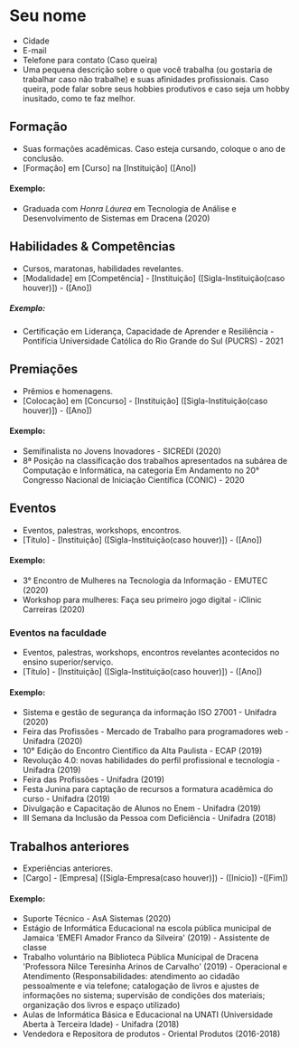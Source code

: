 # Seu nome

- Cidade
- E-mail
- Telefone para contato (Caso queira) 
- Uma pequena descrição sobre o que você trabalha (ou gostaria de trabalhar caso não trabalhe) e suas afinidades profissionais. Caso queira, pode falar sobre seus hobbies produtivos e caso seja um hobby inusitado, como te faz melhor. 

## Formação

- Suas formações acadêmicas. Caso esteja cursando, coloque o ano de conclusão. 
- [Formação] em [Curso] na [Instituição] ([Ano])

#### Exemplo: 
- Graduada com <em>Honra Láurea</em> em Tecnologia de Análise e Desenvolvimento de Sistemas em Dracena (2020)


## Habilidades & Competências

- Cursos, maratonas, habilidades revelantes.
- [Modalidade] em [Competência] - [Instituição] ([Sigla-Instituição(caso houver)]) - ([Ano])

##### Exemplo: 
- Certificação em Liderança, Capacidade de Aprender e Resiliência - Pontifícia Universidade Católica do Rio Grande do Sul (PUCRS) - 2021

## Premiações

- Prêmios e homenagens.
- [Colocação] em [Concurso] - [Instituição] ([Sigla-Instituição(caso houver)]) - ([Ano])

#### Exemplo: 
- Semifinalista no Jovens Inovadores - SICREDI (2020)
- 8ª Posição na classificação dos trabalhos apresentados na subárea de Computação e Informática, na categoria Em Andamento no 20° Congresso Nacional de Iniciação Científica (CONIC) - 2020

## Eventos

- Eventos, palestras, workshops, encontros.
- [Título] - [Instituição] ([Sigla-Instituição(caso houver)]) - ([Ano])

#### Exemplo: 
- 3° Encontro de Mulheres na Tecnologia da Informação - EMUTEC (2020)
- Workshop para mulheres: Faça seu primeiro jogo digital - iClinic Carreiras (2020)

### Eventos na faculdade

- Eventos, palestras, workshops, encontros revelantes acontecidos no ensino superior/serviço. 
- [Título] - [Instituição] ([Sigla-Instituição(caso houver)]) - ([Ano])

#### Exemplo: 
- Sistema e gestão de segurança da informação ISO 27001 - Unifadra (2020)
- Feira das Profissões - Mercado de Trabalho para programadores web - Unifadra (2020)
- 10° Edição do Encontro Científico da Alta Paulista - ECAP (2019)
- Revolução 4.0: novas habilidades do perfil profissional e tecnologia - Unifadra (2019)
- Feira das Profissões - Unifadra (2019)
- Festa Junina para captação de recursos a formatura acadêmica do curso - Unifadra (2019)
- Divulgação e Capacitação de Alunos no Enem - Unifadra (2019)
- III Semana da Inclusão da Pessoa com Deficiência - Unifadra (2018)

## Trabalhos anteriores

- Experiências anteriores. 
- [Cargo] - [Empresa] ([Sigla-Empresa(caso houver)]) - ([Início]) -([Fim]) 

#### Exemplo: 
- Suporte Técnico - AsA Sistemas (2020) 
- Estágio de Informática Educacional na escola pública municipal de Jamaica  'EMEFI Amador Franco da Silveira' (2019) - Assistente de classe
- Trabalho voluntário na Biblioteca Pública Municipal de Dracena 'Professora Nilce Teresinha Arinos de Carvalho' (2019) - Operacional e Atendimento 
(Responsabilidades: atendimento ao cidadão pessoalmente e via telefone; catalogação de livros e ajustes de informações no sistema; supervisão de condições dos materiais; organização dos livros e espaço utilizado)
- Aulas de Informática Básica e Educacional na UNATI (Universidade Aberta à Terceira Idade) - Unifadra (2018)
- Vendedora e Repositora de produtos - Oriental Produtos (2016-2018)

